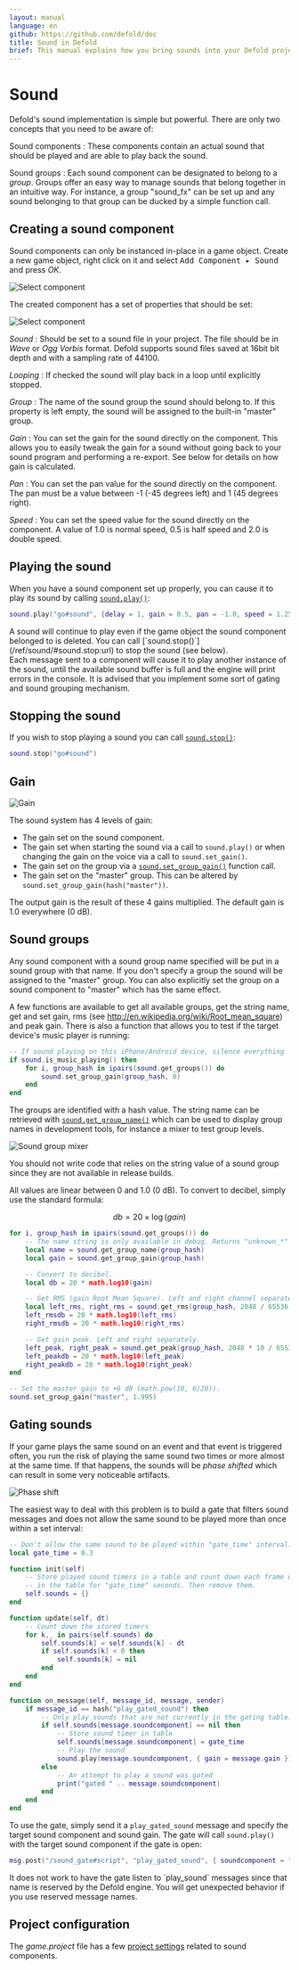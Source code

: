 ```yaml
---
layout: manual
language: en
github: https://github.com/defold/doc
title: Sound in Defold
brief: This manual explains how you bring sounds into your Defold project, play back and control them.
---
```


# Sound

Defold's sound implementation is simple but powerful. There are only two concepts that you need to be aware of:

Sound components
: These components contain an actual sound that should be played and are able to play back the sound.

Sound groups
: Each sound component can be designated to belong to a _group_. Groups offer an easy way to manage sounds that belong together in an intuitive way. For instance, a group "sound_fx" can be set up and any sound belonging to that group can be ducked by a simple function call.

## Creating a sound component

Sound components can only be instanced in-place in a game object. Create a new game object, right click on it and select <kbd>Add Component ▸ Sound</kbd> and press *OK*.

![Select component](../images/sound/sound_add_component.jpg)

The created component has a set of properties that should be set:

![Select component](../images/sound/sound_properties.png)

*Sound*
: Should be set to a sound file in your project. The file should be in _Wave_ or _Ogg Vorbis_ format. Defold supports sound files saved at 16bit bit depth and with a sampling rate of 44100.

*Looping*
: If checked the sound will play back in a loop until explicitly stopped.

*Group*
: The name of the sound group the sound should belong to. If this property is left empty, the sound will be assigned to the built-in "master" group.

*Gain*
: You can set the gain for the sound directly on the component. This allows you to easily tweak the gain for a sound without going back to your sound program and performing a re-export. See below for details on how gain is calculated.

*Pan*
: You can set the pan value for the sound directly on the component. The pan must be a value between -1 (-45 degrees left) and 1 (45 degrees right).

*Speed*
: You can set the speed value for the sound directly on the component. A value of 1.0 is normal speed, 0.5 is half speed and 2.0 is double speed.


## Playing the sound

When you have a sound component set up properly, you can cause it to play its sound by calling [`sound.play()`](/ref/sound/#sound.play:url-[play_properties]-[complete_function]):

```lua
sound.play("go#sound", {delay = 1, gain = 0.5, pan = -1.0, speed = 1.25})
```

<div class='sidenote' markdown='1'>
A sound will continue to play even if the game object the sound component belonged to is deleted. You can call [`sound.stop()`](/ref/sound/#sound.stop:url) to stop the sound (see below).
</div>
Each message sent to a component will cause it to play another instance of the sound, until the available sound buffer is full and the engine will print errors in the console. It is advised that you implement some sort of gating and sound grouping mechanism.

## Stopping the sound

If you wish to stop playing a sound you can call [`sound.stop()`](/ref/sound/#sound.stop:url):

```lua
sound.stop("go#sound")
```

## Gain

![Gain](../images/sound/sound_gain.png)

The sound system has 4 levels of gain:

- The gain set on the sound component.
- The gain set when starting the sound via a call to `sound.play()` or when changing the gain on the voice via a call to `sound.set_gain()`.
- The gain set on the group via a [`sound.set_group_gain()`](/ref/sound#sound.set_group_gain) function call.
- The gain set on the "master" group. This can be altered by `sound.set_group_gain(hash("master"))`.

The output gain is the result of these 4 gains multiplied. The default gain is 1.0 everywhere (0 dB).

## Sound groups

Any sound component with a sound group name specified will be put in a sound group with that name. If you don't specify a group the sound will be assigned to the "master" group. You can also explicitly set the group on a sound component to "master" which has the same effect.

A few functions are available to get all available groups, get the string name, get and set gain, rms (see http://en.wikipedia.org/wiki/Root_mean_square) and peak gain. There is also a function that allows you to test if the target device's music player is running:

```lua
-- If sound playing on this iPhone/Android device, silence everything
if sound.is_music_playing() then
    for i, group_hash in ipairs(sound.get_groups()) do
        sound.set_group_gain(group_hash, 0)
    end
end
```

The groups are identified with a hash value. The string name can be retrieved with [`sound.get_group_name()`](/ref/sound#sound.get_group_name) which can be used to display group names in development tools, for instance a mixer to test group levels.

![Sound group mixer](../images/sound/sound_mixer.png)

<div class='important' markdown='1'>
You should not write code that relies on the string value of a sound group since they are not available in release builds.
</div>

All values are linear between 0 and 1.0 (0 dB). To convert to decibel, simply use the standard formula:

$$
db = 20 \times \log \left( gain \right)
$$

```lua
for i, group_hash in ipairs(sound.get_groups()) do
    -- The name string is only available in debug. Returns "unknown_*" in release.
    local name = sound.get_group_name(group_hash)
    local gain = sound.get_group_gain(group_hash)

    -- Convert to decibel.
    local db = 20 * math.log10(gain)

    -- Get RMS (gain Root Mean Square). Left and right channel separately.
    local left_rms, right_rms = sound.get_rms(group_hash, 2048 / 65536.0)
    left_rmsdb = 20 * math.log10(left_rms)
    right_rmsdb = 20 * math.log10(right_rms)

    -- Get gain peak. Left and right separately.
    left_peak, right_peak = sound.get_peak(group_hash, 2048 * 10 / 65536.0)
    left_peakdb = 20 * math.log10(left_peak)
    right_peakdb = 20 * math.log10(right_peak)
end

-- Set the master gain to +6 dB (math.pow(10, 6/20)).
sound.set_group_gain("master", 1.995)
```

## Gating sounds

If your game plays the same sound on an event and that event is triggered often, you run the risk of playing the same sound two times or more almost at the same time. If that happens, the sounds will be _phase shifted_ which can result in some very noticeable artifacts.

![Phase shift](../images/sound/sound_phase_shift.png)

The easiest way to deal with this problem is to build a gate that filters sound messages and does not allow the same sound to be played more than once within a set interval:

```lua
-- Don't allow the same sound to be played within "gate_time" interval.
local gate_time = 0.3

function init(self)
    -- Store played sound timers in a table and count down each frame until they have been
    -- in the table for "gate_time" seconds. Then remove them.
    self.sounds = {}
end

function update(self, dt)
    -- Count down the stored timers
    for k,_ in pairs(self.sounds) do
        self.sounds[k] = self.sounds[k] - dt
        if self.sounds[k] < 0 then
            self.sounds[k] = nil
        end
    end
end

function on_message(self, message_id, message, sender)
    if message_id == hash("play_gated_sound") then
        -- Only play sounds that are not currently in the gating table.
        if self.sounds[message.soundcomponent] == nil then
            -- Store sound timer in table
            self.sounds[message.soundcomponent] = gate_time
            -- Play the sound
            sound.play(message.soundcomponent, { gain = message.gain })
        else
            -- An attempt to play a sound was gated
            print("gated " .. message.soundcomponent)
        end
    end
end
```

To use the gate, simply send it a `play_gated_sound` message and specify the target sound component and sound gain. The gate will call `sound.play()` with the target sound component if the gate is open:

```lua
msg.post("/sound_gate#script", "play_gated_sound", { soundcomponent = "/sounds#explosion1", gain = 1.0 })
```

<div class='important' markdown='1'>
It does not work to have the gate listen to `play_sound` messages since that name is reserved by the Defold engine. You will get unexpected behavior if you use reserved message names.
</div>

## Project configuration

The *game.project* file has a few [project settings](/manuals/project-settings#sound) related to sound components.
